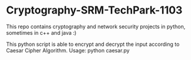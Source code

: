 # Cryptography-SRM-TechPark-1103
This repo contains cryptography and network security projects in python, sometimes in c++ and java :)

This python script is able to encrypt and decrypt the input according to Caesar Cipher Algorithm.
Usage: python caesar.py
